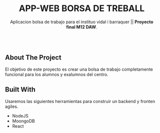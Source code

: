 
<div align="center">
  <h1>APP-WEB BORSA DE TREBALL</h1>
  <p>
    Aplicacion bolsa de trabajo para el instituo vidal i barraquer || <b>Proyecto final M12 DAW</b>.
    <br />
    <br />
    <br />
    <br />
  </p>

</div>

<!-- BUILT WITH -->

## About The Project

El objetivo de este proyecto es crear una bolsa de trabajo completamente funcional para los alumnos y exalumnos del centro. 

<!-- BUILT WITH -->

## Built With

Usaremos las siguientes herramientas para construir un backend y fronten agiles. 

-   NodeJS
-   MoongoDB
-   React

